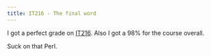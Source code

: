 ```yaml
---
title: IT216 - The final word
---
```


I got a perfect grade on [IT216][1]. Also I got a 98% for the course overall.

Suck on that Perl.


[1]: http://nevercraft.net/portfolio/it216.nevercraft.net
